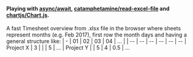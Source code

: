 
#### Playing with [async/await](https://github.com/yiannisdesp/timesheet-overview/blob/master/src/js/analyzer.js), [catamphetamine/read-excel-file](https://github.com/catamphetamine/read-excel-file) and [chartjs/Chart.js](https://github.com/chartjs/Chart.js).

A fast Timesheet overview from .xlsx file in the browser where sheets represent months (e.g. Feb 2017), first row the month days and having a general structure like:
| - | 01 | 02 | 03 | 04 | ... |
| -- | -- | -- | -- | -- | --
| Project X | 3 |  |  | 5 | ...
| Project Y |  | 5 | 4 | 0.5 | ...
